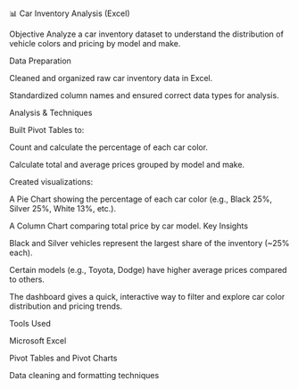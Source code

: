 📊 Car Inventory Analysis (Excel)

Objective
Analyze a car inventory dataset to understand the distribution of vehicle colors and pricing by model and make.

Data Preparation

Cleaned and organized raw car inventory data in Excel.

Standardized column names and ensured correct data types for analysis.

Analysis & Techniques

Built Pivot Tables to:

Count and calculate the percentage of each car color.

Calculate total and average prices grouped by model and make.

Created visualizations:

A Pie Chart showing the percentage of each car color (e.g., Black 25%, Silver 25%, White 13%, etc.).

A Column Chart comparing total price by car model.
Key Insights

Black and Silver vehicles represent the largest share of the inventory (~25% each).

Certain models (e.g., Toyota, Dodge) have higher average prices compared to others.

The dashboard gives a quick, interactive way to filter and explore car color distribution and pricing trends.

Tools Used

Microsoft Excel

Pivot Tables and Pivot Charts

Data cleaning and formatting techniques

